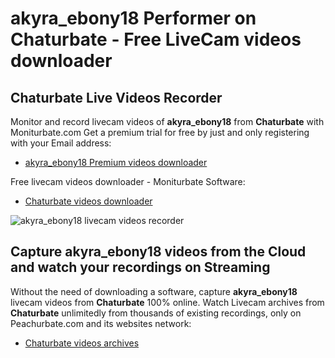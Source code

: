 # akyra_ebony18 Performer on Chaturbate - Free LiveCam videos downloader

## Chaturbate Live Videos Recorder

Monitor and record livecam videos of **akyra_ebony18** from **Chaturbate** with Moniturbate.com
Get a premium trial for free by just and only registering with your Email address:
* [akyra_ebony18 Premium videos downloader](https://moniturbate.com/request-demo-licence-key.html)

Free livecam videos downloader - Moniturbate Software:
* [Chaturbate videos downloader](https://moniturbate.com/moniturbate-download-software.html)

![akyra_ebony18 livecam videos recorder](https://peachurnet.com/templates/moniturbate-software.png)


## Capture akyra_ebony18 videos from the Cloud and watch your recordings on Streaming

Without the need of downloading a software, capture **akyra_ebony18** livecam videos from **Chaturbate** 100% online.
Watch Livecam archives from **Chaturbate** unlimitedly from thousands of existing recordings, only on Peachurbate.com and its websites network:
* [Chaturbate videos archives](https://peachurnet.com/)